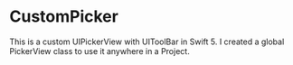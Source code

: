 # CustomPicker
This is a custom UIPickerView with UIToolBar in Swift 5. I created a global PickerView class to use it anywhere in a Project.
